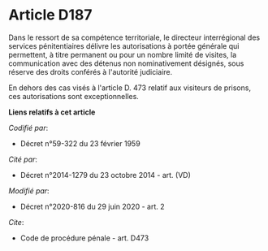 # Article D187

Dans le ressort de sa compétence territoriale, le directeur interrégional des services pénitentiaires délivre les
autorisations à portée générale qui permettent, à titre permanent ou pour un nombre limité de visites, la communication avec
des détenus non nominativement désignés, sous réserve des droits conférés à l'autorité judiciaire.

En dehors des cas visés à l'article D. 473 relatif aux visiteurs de prisons, ces autorisations sont exceptionnelles.

**Liens relatifs à cet article**

_Codifié par_:

  - Décret n°59-322 du 23 février 1959

_Cité par_:

  - Décret n°2014-1279 du 23 octobre 2014 - art. (VD)

_Modifié par_:

  - Décret n°2020-816 du 29 juin 2020 - art. 2

_Cite_:

  - Code de procédure pénale - art. D473
